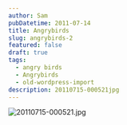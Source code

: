 ```yaml
---
author: Sam
pubDatetime: 2011-07-14
title: Angrybirds
slug: angrybirds-2
featured: false
draft: true
tags:
  - angry birds
  - Angrybirds
  - old-wordpress-import
description: 20110715-000521jpg
---
```


![20110715-000521.jpg](https://blog.bonxy.net/wp-content/uploads/2011/07/20110715-000521.jpg)